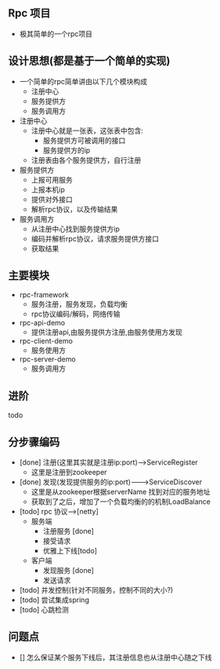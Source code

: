Rpc 项目
----
- 极其简单的一个rpc项目

设计思想(都是基于一个简单的实现)
----
* 一个简单的rpc简单讲由以下几个模块构成
    - 注册中心
    - 服务提供方
    - 服务调用方
* 注册中心
    - 注册中心就是一张表，这张表中包含:
        - 服务提供方可被调用的接口
        - 服务提供方的ip
    - 注册表由各个服务提供方，自行注册
* 服务提供方
    - 上报可用服务
    - 上报本机ip
    - 提供对外接口
    - 解析rpc协议，以及传输结果
* 服务调用方
    - 从注册中心找到服务提供方ip
    - 编码并解析rpc协议，请求服务提供方接口
    - 获取结果

主要模块
----
- rpc-framework
    - 服务注册，服务发现，负载均衡
    - rpc协议编码/解码，网络传输
- rpc-api-demo
    - 提供注册api,由服务提供方注册,由服务使用方发现
- rpc-client-demo
    - 服务使用方
- rpc-server-demo
    - 服务调用方

进阶
---- 
todo


分步骤编码
---
- [done] 注册(这里其实就是注册ip:port)-->ServiceRegister
   - 这里是注册到zookeeper
- [done] 发现(发现提供服务的ip:port)--->ServiceDiscover
   - 这里是从zookeeper根据serverName 找到对应的服务地址
   - 获取到了之后，增加了一个负载均衡的的机制LoadBalance
- [todo] rpc 协议-->[netty]
    - 服务端 
        - 注册服务 [done]
        - 接受请求
        - 优雅上下线[todo]
    - 客户端
        - 发现服务 [done]
        - 发送请求
- [todo] 并发控制(针对不同服务，控制不同的大小?)
- [todo] 尝试集成spring
- [todo] 心跳检测

问题点
---
- [] 怎么保证某个服务下线后，其注册信息也从注册中心随之下线
